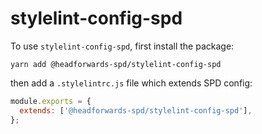 # stylelint-config-spd

To use `stylelint-config-spd`, first install the package:

`yarn add @headforwards-spd/stylelint-config-spd`

then add a `.stylelintrc.js` file which extends SPD config:

```javascript
module.exports = {
  extends: ['@headforwards-spd/stylelint-config-spd'],
};
```
